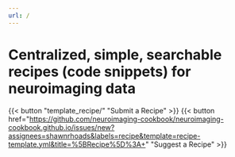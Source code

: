 ```yaml
---
url: /
---
```

# Centralized, simple, searchable recipes (code snippets) for neuroimaging data

{{< button "template_recipe/" "Submit a Recipe" >}} {{< button href="https://github.com/neuroimaging-cookbook/neuroimaging-cookbook.github.io/issues/new?assignees=shawnrhoads&labels=recipe&template=recipe-template.yml&title=%5BRecipe%5D%3A+" "Suggest a Recipe" >}}


